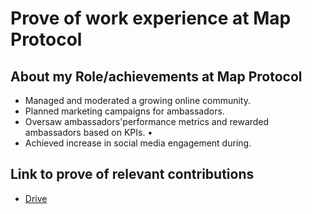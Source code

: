 # Prove of work experience at Map Protocol 

## About my Role/achievements at Map Protocol 
  - Managed and moderated a growing online community.
  - Planned marketing campaigns for ambassadors.
  - Oversaw ambassadors'performance metrics and rewarded ambassadors based on KPIs.
•
  - Achieved increase in social media engagement during.

## Link to prove of relevant contributions 
- [Drive](https://docs.google.com/document/d/1KlUfipwNe0zkcUTit5l2kg6E0AANsZj1tzSquVWUdXM/edit?usp=drivesdk)
